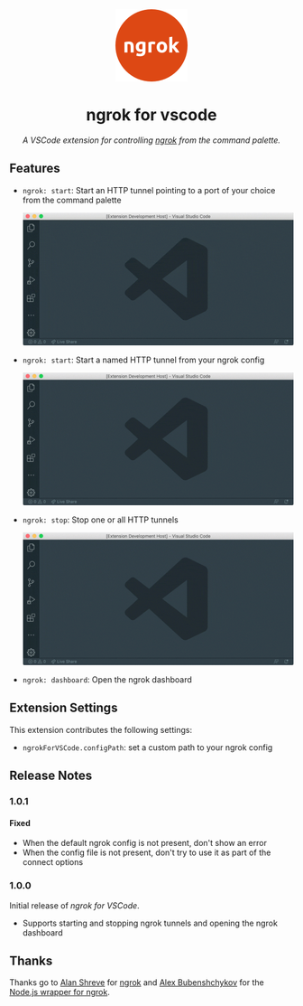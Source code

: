 <div style="text-align:center" align="center">
  <img src="images/icon.png" height="128" width="128">
  <h1>ngrok for vscode</h1>
  <p><em>A VSCode extension for controlling <a href="https://ngrok.com/">ngrok</a> from the command palette.</em></p>
</div>

## Features

- `ngrok: start`: Start an HTTP tunnel pointing to a port of your choice from the command palette

  ![Open the command palette, type 'ngrok: start' and then type the port number](images/start.gif)

- `ngrok: start`: Start a named HTTP tunnel from your ngrok config

  ![Open the command palette, type 'ngrok: start' and choose the tunnel from your config.](images/start-named.gif)

- `ngrok: stop`: Stop one or all HTTP tunnels

  ![Open the command palette, type 'ngrok: stop' and choose the tunnel you want to stop, or choose 'All' to stop all tunnels](images/stop.gif)

- `ngrok: dashboard`: Open the ngrok dashboard

## Extension Settings

This extension contributes the following settings:

- `ngrokForVSCode.configPath`: set a custom path to your ngrok config

## Release Notes

### 1.0.1

#### Fixed

- When the default ngrok config is not present, don't show an error
- When the config file is not present, don't try to use it as part of the connect options

### 1.0.0

Initial release of _ngrok for VSCode_.

- Supports starting and stopping ngrok tunnels and opening the ngrok dashboard

## Thanks

Thanks go to [Alan Shreve](https://github.com/inconshreveable) for [ngrok](https://ngrok.com) and [Alex Bubenshchykov](https://github.com/bubenshchykov) for the [Node.js wrapper for ngrok](https://github.com/bubenshchykov/ngrok).
